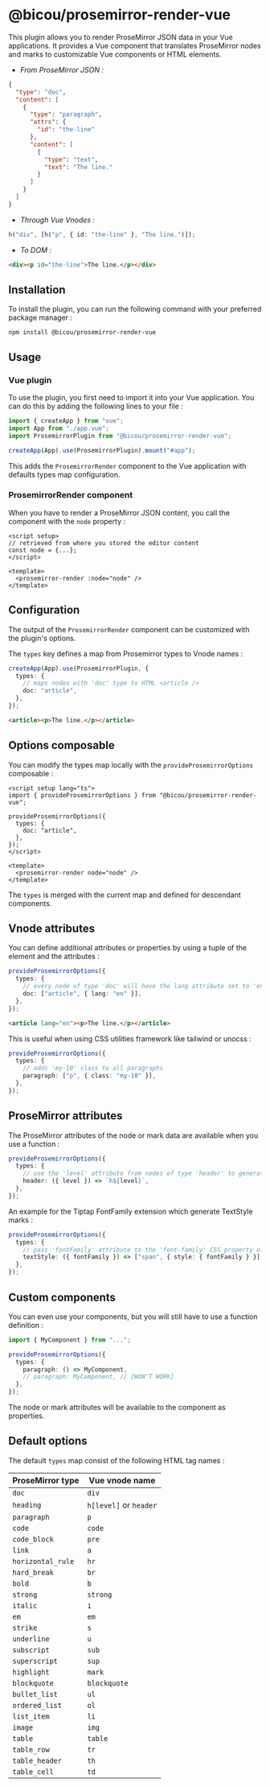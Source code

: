# @bicou/prosemirror-render-vue

This plugin allows you to render ProseMirror JSON data in your Vue applications.
It provides a Vue component that translates ProseMirror nodes and marks to customizable Vue components or HTML elements.

- _From ProseMirror JSON :_

```json
{
  "type": "doc",
  "content": [
    {
      "type": "paragraph",
      "attrs": {
        "id": "the-line"
      },
      "content": [
        {
          "type": "text",
          "text": "The line."
        }
      ]
    }
  ]
}
```

- _Through Vue Vnodes :_

```ts
h("div", [h("p", { id: "the-line" }, "The line.")]);
```

- _To DOM :_

```html
<div><p id="the-line">The line.</p></div>
```

## Installation

To install the plugin, you can run the following command with your preferred package manager :

```shell
npm install @bicou/prosemirror-render-vue
```

## Usage

### Vue plugin

To use the plugin, you first need to import it into your Vue application.
You can do this by adding the following lines to your file :

```ts
import { createApp } from "vue";
import App from "./app.vue";
import ProsemirrorPlugin from "@bicou/prosemirror-render-vue";

createApp(App).use(ProsemirrorPlugin).mount("#app");
```

This adds the `ProsemirrorRender` component to the Vue application with defaults types map configuration.

### ProsemirrorRender component

When you have to render a ProseMirror JSON content, you call the component with the `node` property :

```vue
<script setup>
// retrieved from where you stored the editor content  
const node = {...};
</script>

<template>
  <prosemirror-render :node="node" />
</template>
```

## Configuration

The output of the `ProsemirrorRender` component can be customized with the plugin's options.

The `types` key defines a map from Prosemirror types to Vnode names :

```ts
createApp(App).use(ProsemirrorPlugin, {
  types: {
    // maps nodes with 'doc' type to HTML <article />      
    doc: "article", 
  },
});
```

```html
<article><p>The line.</p></article>
```

## Options composable

You can modify the types map locally with the `provideProsemirrorOptions` composable :

```vue
<script setup lang="ts">
import { provideProsemirrorOptions } from "@bicou/prosemirror-render-vue";

provideProsemirrorOptions({
  types: {
    doc: "article",
  },
});
</script>

<template>
  <prosemirror-render node="node" />
</template>
```

The `types` is merged with the current map and defined for descendant components.

## Vnode attributes

You can define additional attributes or properties by using a tuple of the element and the attributes :

```ts
provideProsemirrorOptions({
  types: {
    // every node of type 'doc' will have the lang attribute set to 'en'
    doc: ["article", { lang: "en" }],
  },
});
```

```html
<article lang="en"><p>The line.</p></article>
```

This is useful when using CSS utilities framework like tailwind or unocss :

```ts
provideProsemirrorOptions({
  types: {
    // adds 'my-10' class to all paragraphs      
    paragraph: ["p", { class: "my-10" }],
  },
});
```

## ProseMirror attributes

The ProseMirror attributes of the node or mark data are available when you use a function :

```ts
provideProsemirrorOptions({
  types: {
    // use the 'level' attribute from nodes of type 'header' to generate the tag name 
    header: ({ level }) => `h${level}`,
  },
});
```

An example for the Tiptap FontFamily extension which generate TextStyle marks :

```ts
provideProsemirrorOptions({
  types: {
    // pass 'fontFamily' attribute to the 'font-family' CSS property of a span
    textStyle: ({ fontFamily }) => ["span", { style: { fontFamily } }],
  },
});
```

## Custom components

You can even use your components, but you will still have to use a function definition :

```ts
import { MyComponent } from "...";

provideProsemirrorOptions({
  types: {
    paragraph: () => MyComponent,
    // paragraph: MyComponent, // [WON'T WORK]  
  },
});
```

The node or mark attributes will be available to the component as properties.

## Default options

The default `types` map consist of the following HTML tag names :

| ProseMirror type  | Vue vnode name         |
|-------------------|------------------------|
| `doc`             | `div`                  |
| `heading`         | `h[level]` or `header` |
| `paragraph`       | `p`                    |
| `code`            | `code`                 |
| `code_block`      | `pre`                  |
| `link`            | `a`                    |
| `horizontal_rule` | `hr`                   |
| `hard_break`      | `br`                   |
| `bold`            | `b`                    |
| `strong`          | `strong`               |
| `italic`          | `i`                    |
| `em`              | `em`                   |
| `strike`          | `s`                    |
| `underline`       | `u`                    |
| `subscript`       | `sub`                  |
| `superscript`     | `sup`                  |
| `highlight`       | `mark`                 |
| `blockquote`      | `blockquote`           |
| `bullet_list`     | `ul`                   |
| `ordered_list`    | `ol`                   |
| `list_item`       | `li`                   |
| `image`           | `img`                  |
| `table`           | `table`                |
| `table_row`       | `tr`                   |
| `table_header`    | `th`                   |
| `table_cell`      | `td`                   |

